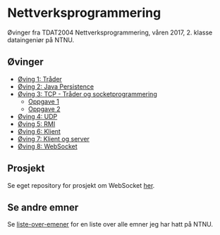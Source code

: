 # Nettverksprogrammering
Øvinger fra TDAT2004 Nettverksprogrammering, våren 2017, 2. klasse dataingeniør på NTNU.

## Øvinger
- [Øving 1: Tråder](Øving%201)
- [Øving 2: Java Persistence](Øving%202)
- [Øving 3: TCP - Tråder og socketprogrammering](Øving%203)
  - [Oppgave 1](Øving%203/oppgave1)
  - [Oppgave 2](Øving%203/oppgave2)
- [Øving 4: UDP](Øving%204)
- [Øving 5: RMI](Øving%205)
- [Øving 6: Klient](Øving%206)
- [Øving 7: Klient og server](Øving%207)
- [Øving 8: WebSocket](Øving%208)

## Prosjekt
Se eget repository for prosjekt om WebSocket [her](https://github.com/ingunnsund/Python-WebSocket).

## Se andre emner
Se [liste-over-emener](https://github.com/knutkirkhorn/liste-over-emner) for en liste over alle emner jeg har hatt på NTNU.
